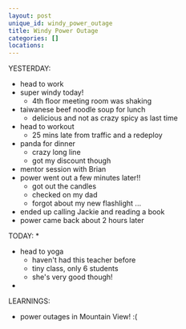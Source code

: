 ```yaml
---
layout: post
unique_id: windy_power_outage
title: Windy Power Outage
categories: []
locations: 
---
```


YESTERDAY:
* head to work
* super windy today!
  * 4th floor meeting room was shaking
* taiwanese beef noodle soup for lunch
  * delicious and not as crazy spicy as last time
* head to workout
  * 25 mins late from traffic and a redeploy
* panda for dinner
  * crazy long line
  * got my discount though
* mentor session with Brian
* power went out a few minutes later!!
  * got out the candles
  * checked on my dad
  * forgot about my new flashlight ...
* ended up calling Jackie and reading a book
* power came back about 2 hours later

TODAY:
*
* head to yoga
  * haven't had this teacher before
  * tiny class, only 6 students
  * she's very good though!
* 

LEARNINGS:
* power outages in Mountain View! :(
